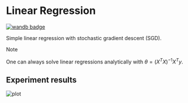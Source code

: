# Linear Regression

[![wandb badge](https://img.shields.io/badge/Weights_&_Biases-FFCC33?style=for-the-badge&logo=WeightsAndBiases&logoColor=black)](https://wandb.ai/chnyutao/mlax/runs/pqmld67e)

Simple linear regression with stochastic gradient descent (SGD).

> [!NOTE]
> One can always solve linear regressions analytically with $\theta=(X^TX)^{-1}X^Ty$.

## Experiment results

![plot](https://github.com/user-attachments/assets/41f43d9a-64e0-404f-86b2-dd2d7f766813)
